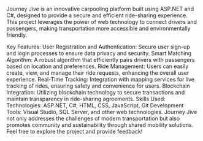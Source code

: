 Journey Jive is an innovative carpooling platform built using ASP.NET and C#, designed to provide a secure and efficient ride-sharing experience. This project leverages the power of web technology to connect drivers and passengers, making transportation more accessible and environmentally friendly.

Key Features:
User Registration and Authentication: Secure user sign-up and login processes to ensure data privacy and security.
Smart Matching Algorithm: A robust algorithm that efficiently pairs drivers with passengers based on location and preferences.
Ride Management: Users can easily create, view, and manage their ride requests, enhancing the overall user experience.
Real-Time Tracking: Integration with mapping services for live tracking of rides, ensuring safety and convenience for users.
Blockchain Integration: Utilizing blockchain technology to secure transactions and maintain transparency in ride-sharing agreements.
Skills Used:
Technologies: ASP.NET, C#, HTML, CSS, JavaScript, Git
Development Tools: Visual Studio, SQL Server, and other web technologies.
Journey Jive not only addresses the challenges of modern transportation but also promotes community and sustainability through shared mobility solutions. Feel free to explore the project and provide feedback!

